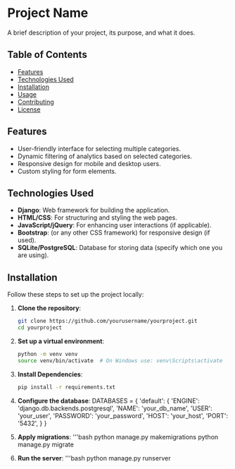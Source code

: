# Project Name

A brief description of your project, its purpose, and what it does.

## Table of Contents

- [Features](#features)
- [Technologies Used](#technologies-used)
- [Installation](#installation)
- [Usage](#usage)
- [Contributing](#contributing)
- [License](#license)

## Features

- User-friendly interface for selecting multiple categories.
- Dynamic filtering of analytics based on selected categories.
- Responsive design for mobile and desktop users.
- Custom styling for form elements.

## Technologies Used

- **Django**: Web framework for building the application.
- **HTML/CSS**: For structuring and styling the web pages.
- **JavaScript/jQuery**: For enhancing user interactions (if applicable).
- **Bootstrap**: (or any other CSS framework) for responsive design (if used).
- **SQLite/PostgreSQL**: Database for storing data (specify which one you are using).

## Installation

Follow these steps to set up the project locally:

1. **Clone the repository**:
   ```bash
   git clone https://github.com/yourusername/yourproject.git
   cd yourproject

2. **Set up a virtual environment**:
    ```bash
    python -m venv venv
    source venv/bin/activate  # On Windows use: venv\Scripts\activate

3. **Install Dependencies**:
    ```bash
    pip install -r requirements.txt

4. **Configure the database**:
    DATABASES = {
    'default': {
        'ENGINE': 'django.db.backends.postgresql',
        'NAME': 'your_db_name',
        'USER': 'your_user',
        'PASSWORD': 'your_password',
        'HOST': 'your_host',
        'PORT': '5432',
        }
    }

5. **Apply migrations**:
    '''bash
    python manage.py makemigrations
    python manage.py migrate

6. **Run the server**:
    '''bash
    python manage.py runserver


